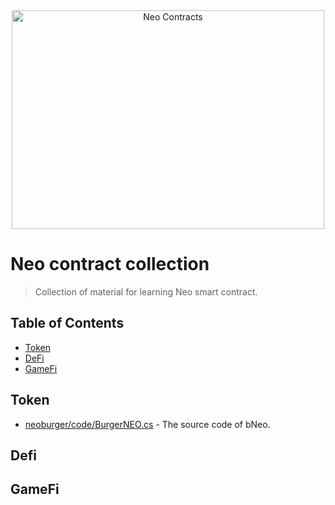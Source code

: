 <div align="center">
	<img width="500" height="350" src="https://neo3.azureedge.net/images/logo%20files-dark.svg" alt="Neo Contracts">
</div>

# Neo contract collection

> Collection of material for learning Neo smart contract.

## Table of Contents

- [Token](#Token)
- [DeFi](#Defi)
- [GameFi](#GameFi)


## Token

* [neoburger/code/BurgerNEO.cs](https://github.com/neoburger/code/blob/main/BurgerNEO.cs) - The source code of bNeo.

## Defi

## GameFi